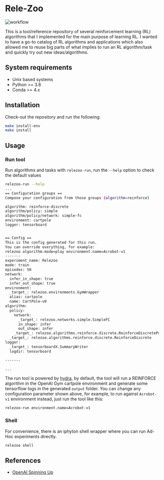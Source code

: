# Rele-Zoo
![workflow](https://github.com/Ohtar10/rele-zoo/actions/workflows/main.yml/badge.svg)

This is a tool/reference repository of several reinforcement learning (RL) algorithms that I implemented for 
the main purpose of learning RL. I wanted to have a go-to catalog of RL algorithms and applications which also
allowed me to reuse big parts of what implies to run an RL algorithm/task and quickly try out new ideas/algorithms.

## System requirements
* Unix based systems
* Python >= 3.8
* Conda >= 4.x

## Installation
Check-out the repository and run the following:
```bash
make install-env
make install
```

## Usage
### Run tool
Run algorithms and tasks with `relezoo-run`, run the `--help` option to check the default values
```bash
relezoo-run --help
...
== Configuration groups ==
Compose your configuration from those groups (algorithm=reinforce)

algorithm: reinforce-discrete
algorithm/policy: simple
algorithm/policy/network: simple-fc
environment: cartpole
logger: tensorboard


== Config ==
This is the config generated for this run.
You can override everything, for example:
relezoo algorithm.mode=play environment.name=Acrobot-v1
-------
experiment_name: Relezoo
mode: train
episodes: 50
network:
  infer_in_shape: true
  infer_out_shape: true
environment:
  _target_: relezoo.environments.GymWrapper
  alias: cartpole
  name: CartPole-v0
algorithm:
  policy:
    network:
      _target_: relezoo.networks.simple.SimpleFC
      in_shape: infer
      out_shape: infer
    _target_: relezoo.algorithms.reinforce.discrete.ReinforceDiscretePolicy
  _target_: relezoo.algorithms.reinforce.discrete.ReinforceDiscrete
logger:
  _target_: tensorboardX.SummaryWriter
  logdir: tensorboard

-------

...
```
The run tool is powered by [hydra](https://hydra.cc/), by default, the tool will run a REINFORCE algorithm in the OpenAI
Gym cartpole environment and generate some tensorflow logs in the generated `output` folder. You can change any
configuration parameter shown above, for example, to run against `Acrobot-v1` environment instead, just run the tool
like this:
```bash
relezoo-run environment.name=Acrobot-v1
```
### Shell
For convenience, there is an iphyton shell wrapper where you can run Ad-Hoc experiments directly.
```bash
relezoo shell
```

## References
- [OpenAI Spinning Up](https://spinningup.openai.com/en/latest/user/introduction.html)